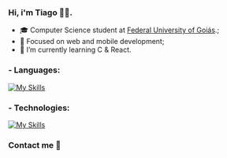 ### Hi, i'm Tiago 🙋‍♂️.

- 🎓 Computer Science student at [Federal University of Goiás](https://ufg.br/).;
- 🎯 Focused on web and mobile development;
- 🌱 I’m currently learning C & React.

### - Languages:
[![My Skills](https://skillicons.dev/icons?i=c,js)](https://skillicons.dev)

### - Technologies:
[![My Skills](https://skillicons.dev/icons?i=nodejs,react,express)](https://skillicons.dev)

### Contact me 💬
